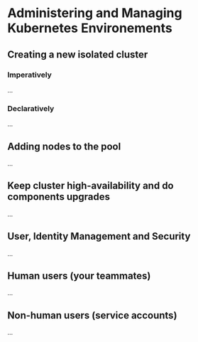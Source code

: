 # Administering and Managing Kubernetes Environements

## Creating a new isolated cluster

### Imperatively

...

### Declaratively

...

## Adding nodes to the pool

...

## Keep cluster high-availability and do components upgrades

...

## User, Identity Management and Security

...

## Human users (your teammates)

...

## Non-human users (service accounts)

...
